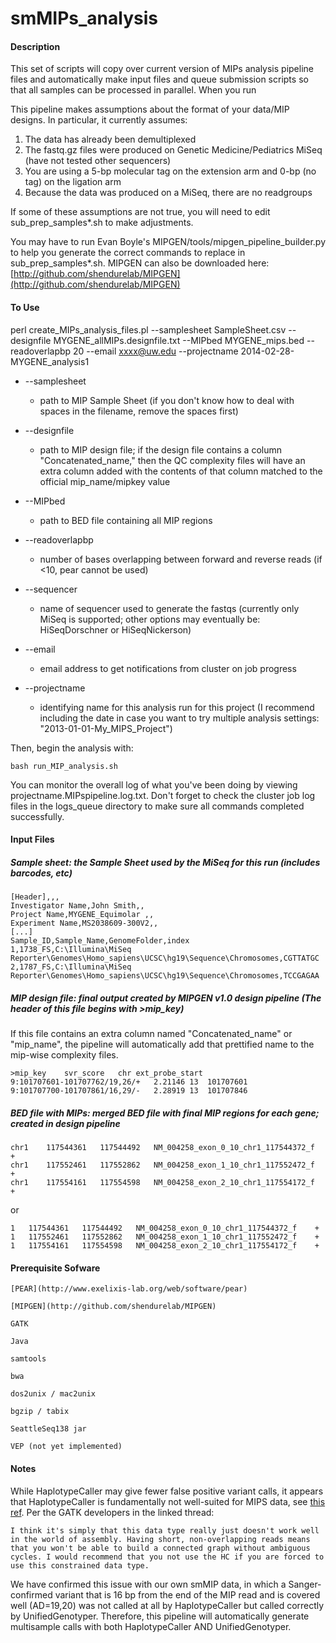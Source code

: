 smMIPs_analysis
===============
#### Description

This set of scripts will copy over current version of MIPs analysis pipeline files and automatically make input files and queue submission scripts so that all samples can be processed in parallel.  When you run

This pipeline makes assumptions about the format of your data/MIP designs.  In particular, it currently assumes:

1. The data has already been demultiplexed
2. The fastq.gz files were produced on Genetic Medicine/Pediatrics MiSeq (have not tested other sequencers)
3. You are using a 5-bp molecular tag on the extension arm and 0-bp (no tag) on the ligation arm
4. Because the data was produced on a MiSeq, there are no readgroups

If some of these assumptions are not true, you will need to edit sub_prep_samples*.sh to make adjustments.

You may have to run Evan Boyle's MIPGEN/tools/mipgen_pipeline_builder.py to help you generate the correct commands to replace in sub_prep_samples*.sh.  MIPGEN can also be downloaded here: [http://github.com/shendurelab/MIPGEN](http://github.com/shendurelab/MIPGEN)


#### To Use

perl create_MIPs_analysis_files.pl --samplesheet SampleSheet.csv --designfile MYGENE_allMIPs.designfile.txt --MIPbed MYGENE_mips.bed --readoverlapbp 20 --email xxxx@uw.edu --projectname 2014-02-28-MYGENE_analysis1

* --samplesheet
	* path to MIP Sample Sheet (if you don't know how to deal with spaces in the filename, remove the spaces first)
* --designfile
	* path to MIP design file; if the design file contains a column "Concatenated_name," then the QC complexity files will have an extra column added with the contents of that column matched to the official mip_name/mipkey value
* --MIPbed
	* path to BED file containing all MIP regions
* --readoverlapbp
	* number of bases overlapping between forward and reverse reads (if <10, pear cannot be used)
* --sequencer
	* name of sequencer used to generate the fastqs (currently only MiSeq is supported; other options may eventually be: HiSeqDorschner or HiSeqNickerson)
* --email
	* email address to get notifications from cluster on job progress

* --projectname
	* identifying name for this analysis run for this project (I recommend including the date in case you want to try multiple analysis settings: "2013-01-01-My_MIPS_Project")


Then, begin the analysis with:

	bash run_MIP_analysis.sh


You can monitor the overall log of what you've been doing by viewing projectname.MIPspipeline.log.txt.  Don't forget to check the cluster job log files in the logs_queue directory to make sure all commands completed successfully.

#### Input Files
##### Sample sheet: the Sample Sheet used by the MiSeq for this run (includes barcodes, etc)

	[Header],,,
	Investigator Name,John Smith,,
	Project Name,MYGENE_Equimolar ,,
	Experiment Name,MS2038609-300V2,,
	[...]
	Sample_ID,Sample_Name,GenomeFolder,index
	1,1738_FS,C:\Illumina\MiSeq Reporter\Genomes\Homo_sapiens\UCSC\hg19\Sequence\Chromosomes,CGTTATGC
	2,1787_FS,C:\Illumina\MiSeq Reporter\Genomes\Homo_sapiens\UCSC\hg19\Sequence\Chromosomes,TCCGAGAA


##### MIP design file: final output created by MIPGEN v1.0 design pipeline (The header of this file begins with >mip_key)
If this file contains an extra column named "Concatenated_name" or "mip_name", the pipeline will automatically add that prettified name to the mip-wise complexity files.

	>mip_key	svr_score	chr	ext_probe_start
	9:101707601-101707762/19,26/+	2.21146	13	101707601
	9:101707700-101707861/16,29/-	2.28919	13	101707846


##### BED file with MIPs: merged BED file with final MIP regions for each gene; created in design pipeline

	chr1	117544361	117544492	NM_004258_exon_0_10_chr1_117544372_f	+
	chr1	117552461	117552862	NM_004258_exon_1_10_chr1_117552472_f	+
	chr1	117554161	117554598	NM_004258_exon_2_10_chr1_117554172_f	+

or 

	1	117544361	117544492	NM_004258_exon_0_10_chr1_117544372_f	+
	1	117552461	117552862	NM_004258_exon_1_10_chr1_117552472_f	+
	1	117554161	117554598	NM_004258_exon_2_10_chr1_117554172_f	+

#### Prerequisite Sofware

	[PEAR](http://www.exelixis-lab.org/web/software/pear)
	
	[MIPGEN](http://github.com/shendurelab/MIPGEN)
	
	GATK

	Java
	
	samtools

	bwa

	dos2unix / mac2unix

	bgzip / tabix

	SeattleSeq138 jar

	VEP (not yet implemented)


#### Notes

While HaplotypeCaller may give fewer false positive variant calls, it appears that HaplotypeCaller is fundamentally not well-suited for MIPS data, see [this ref](http://gatkforums.broadinstitute.org/discussion/3499/haplotypecaller-doesn-t-call-true-variants-which-are-located-on-the-outside-of-duplicated-reads).  Per the GATK developers in the linked thread:

	I think it's simply that this data type really just doesn't work well in the world of assembly. Having short, non-overlapping reads means that you won't be able to build a connected graph without ambiguous cycles. I would recommend that you not use the HC if you are forced to use this constrained data type.

We have confirmed this issue with our own smMIP data, in which a Sanger-confirmed variant that is 16 bp from the end of the MIP read and is covered well (AD=19,20) was not called at all by HaplotypeCaller but called correctly by UnifiedGenotyper.  Therefore, this pipeline will automatically generate multisample calls with both HaplotypeCaller AND UnifiedGenotyper.
